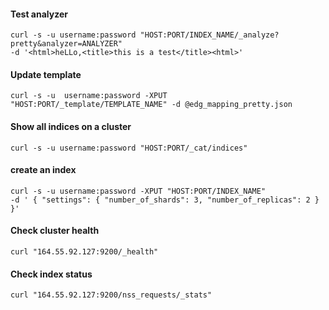 

#### Test analyzer

```
curl -s -u username:password "HOST:PORT/INDEX_NAME/_analyze?pretty&analyzer=ANALYZER" 
-d '<html>heLLo,<title>this is a test</title><html>'
```

#### Update template

```
curl -s -u  username:password -XPUT "HOST:PORT/_template/TEMPLATE_NAME" -d @edg_mapping_pretty.json
```

#### Show all indices on a cluster

```
curl -s -u username:password "HOST:PORT/_cat/indices"
```

#### create an index

```
curl -s -u username:password -XPUT "HOST:PORT/INDEX_NAME" 
-d ' { "settings": { "number_of_shards": 3, "number_of_replicas": 2 } }'
```

#### Check cluster health

```
curl "164.55.92.127:9200/_health"
```

#### Check index status

```
curl "164.55.92.127:9200/nss_requests/_stats"
```
